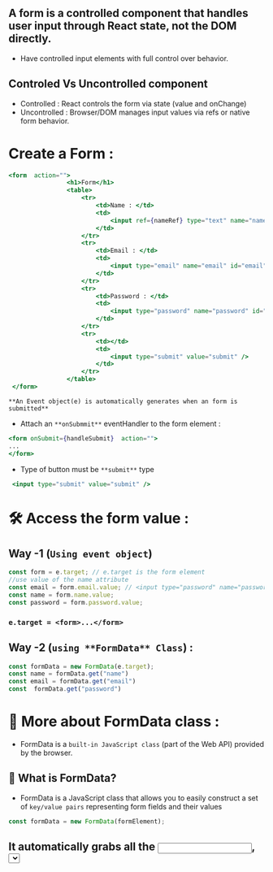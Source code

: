 ## A form is a controlled component that handles user input through React state, not the DOM directly.
-  Have controlled input elements with full control over behavior.
## Controled Vs Uncontrolled component
-  Controlled : React controls the form via state (value and onChange)
-  Uncontrolled : Browser/DOM manages input values via refs or native form behavior.

# Create a Form :
```jsx
<form  action="">
                <h1>Form</h1>
                <table>
                    <tr>
                        <td>Name : </td>
                        <td>
                            <input ref={nameRef} type="text" name="name" id="name" />
                        </td>
                    </tr>
                    <tr>
                        <td>Email : </td>
                        <td>
                            <input type="email" name="email" id="email" />
                        </td>
                    </tr>
                    <tr>
                        <td>Password : </td>
                        <td>
                            <input type="password" name="password" id="password" />
                        </td>
                    </tr>
                    <tr>
                        <td></td>
                        <td>
                            <input type="submit" value="submit" />
                        </td>
                    </tr>
                </table>
 </form>
```



`**An Event object(e) is automatically generates when an form is submitted**`

- Attach an `**onSubmmit**` eventHandler to the form element :
```jsx
<form onSubmit={handleSubmit}  action="">
...
</form>
```

- Type of button must be `**submit**` type
```jsx
 <input type="submit" value="submit" />
 ```

# 🛠 Access the form value : 
## Way -1 (`Using event object`)

```jsx
const form = e.target; // e.target is the form element
//use value of the name attribute
const email = form.email.value; // <input type="password" name="password" id="password" /> --> name = email
const name = form.name.value;
const password = form.password.value; 
```
### `e.target = <form>...</form>`

## Way -2 (`using **FormData** Class`) : 
 ```jsx
const formData = new FormData(e.target);
const name = formData.get("name")
const email = formData.get("email")
const  formData.get("password")
```

# 🧠 More about FormData class : 
- FormData is a `built-in JavaScript class` (part of the Web API) provided by the browser.
## 🧠 What is FormData?
- FormData is a JavaScript class that allows you to easily construct a set of `key/value pairs` representing form fields and their values
```jsx
const formData = new FormData(formElement);
```
## It automatically grabs all the <input>, <select>, <textarea>, etc., from the `form` that have a `name attribute`.
```html
<form id="myForm">
  <input name="username" value="Munna" />
  <input name="email" value="munna@email.com" />
</form>

```
```js
const form = document.getElementById("myForm");
const formData = new FormData(form);

console.log(formData.get("username")); // "Munna"
console.log(formData.get("email"));    // "munna@email.com"
```

### if we use submit button then event(e) objec will be generated. From e object we can get the e.target as the form element.
```jsx
//e.target = <form>..</form>
//const form = document.getElementById("myForm");
//both are same
```

- So we can pass the e.target as the constructor of `formData class`
- Then create an object of FormData class (`new FormData(e.target)`) and assign the reference to a variable
```jsx
const formData = new FormData(e.target); // formData is the instance 
```

## There has some common mehtods of `FormData` class : 
- formData.get(name)
- formData.set(name, val)
- formData.has(name) -> Checks if a field with that name exists

## We can use foreach loop to access all the input field value : 
```jsx

<form id="myForm">
  <input name="name" value="Munna" />
  <input name="email" value="munna@email.com" />
</form>

formData.forEach((value, key) => {
  console.log(`${key}: ${value}`);
});

//name: Munna
//email: munna@email.com
```

